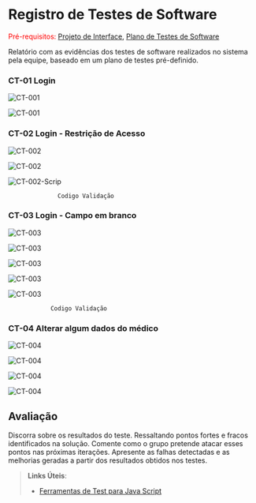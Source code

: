# Registro de Testes de Software

<span style="color:red">Pré-requisitos: <a href="3-Projeto de Interface.md"> Projeto de Interface</a></span>, <a href="8-Plano de Testes de Software.md"> Plano de Testes de Software</a>

Relatório com as evidências dos testes de software realizados no sistema pela equipe, baseado em um plano de testes pré-definido.

###                   CT-01 Login
![CT-001](img/Caso-Teste/CT-01/CT-01-001.png)

![CT-001](img/Caso-Teste/CT-01/CT-01-002.png)



###                   CT-02 Login - Restrição de Acesso
![CT-002](img/Caso-Teste/CT-02/CT-02-001.png)

![CT-002](img/Caso-Teste/CT-02/CT-02-002.png)
                      
![CT-002-Scrip](img/Caso-Teste/CT-02/CT-02-SCRIP.png)

                  Codigo Validação



###                     CT-03 Login - Campo em branco
![CT-003](img/Caso-Teste/CT-03/CT-03-001.png)

![CT-003](img/Caso-Teste/CT-03/CT-03-002.png)

![CT-003](img/Caso-Teste/CT-03/CT-03-003.png)

![CT-003](img/Caso-Teste/CT-03/CT-03-04.png)

![CT-003](img/Caso-Teste/CT-03/CT-03-SCRIP.png)

                Codigo Validação
                
                
###                     CT-04 Alterar algum dados do médico

![CT-004](img/Caso-Teste/CT-04/CT-04-001.png)

![CT-004](img/Caso-Teste/CT-04/CT-04-02.png)

![CT-004](img/Caso-Teste/CT-04/CT-04-03.png)

![CT-004](img/Caso-Teste/CT-04/CT-04-04.png)

## Avaliação

Discorra sobre os resultados do teste. Ressaltando pontos fortes e fracos identificados na solução. Comente como o grupo pretende atacar esses pontos nas próximas iterações. Apresente as falhas detectadas e as melhorias geradas a partir dos resultados obtidos nos testes.

> **Links Úteis**:
> - [Ferramentas de Test para Java Script](https://geekflare.com/javascript-unit-testing/)
